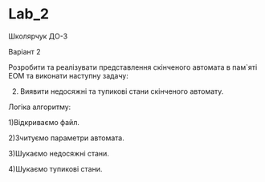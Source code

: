 # Lab_2
Школярчук ДО-3

Варіант 2

  Розробити та реалізувати представлення скінченого автомата в пам`яті ЕОМ та
виконати наступну задачу:

2. Виявити недосяжні та тупикові стани скінченого автомату.

Логіка алгоритму:

1)Відкриваємо файл.

2)Зчитуємо параметри автомата.

3)Шукаємо недосяжні стани.

4)Шукаємо тупикові стани.


